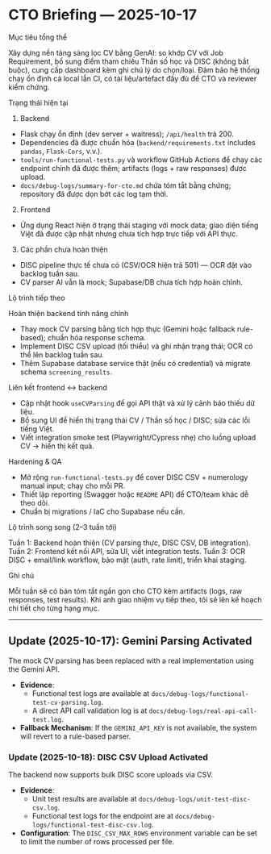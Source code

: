 # CTO Briefing — 2025-10-17

Mục tiêu tổng thể

Xây dựng nền tảng sàng lọc CV bằng GenAI: so khớp CV với Job Requirement, bổ sung điểm tham chiếu Thần số học và DISC (không bắt buộc), cung cấp dashboard kèm ghi chú lý do chọn/loại.
Đảm bảo hệ thống chạy ổn định cả local lẫn CI, có tài liệu/artefact đầy đủ để CTO và reviewer kiểm chứng.

Trạng thái hiện tại

1. Backend
- Flask chạy ổn định (dev server + waitress); `/api/health` trả 200.
- Dependencies đã được chuẩn hóa (`backend/requirements.txt` includes `pandas`, `Flask-Cors`, v.v.).
- `tools/run-functional-tests.py` và workflow GitHub Actions để chạy các endpoint chính đã được thêm; artifacts (logs + raw responses) được upload.
- `docs/debug-logs/summary-for-cto.md` chứa tóm tắt bằng chứng; repository đã được dọn bớt các log tạm thời.

2. Frontend
- Ứng dụng React hiện ở trạng thái staging với mock data; giao diện tiếng Việt đã được cập nhật nhưng chưa tích hợp trực tiếp với API thực.

3. Các phần chưa hoàn thiện
- DISC pipeline thực tế chưa có (CSV/OCR hiện trả 501) — OCR đặt vào backlog tuần sau.
- CV parser AI vẫn là mock; Supabase/DB chưa tích hợp hoàn chỉnh.

Lộ trình tiếp theo

Hoàn thiện backend tính năng chính
- Thay mock CV parsing bằng tích hợp thực (Gemini hoặc fallback rule-based); chuẩn hóa response schema.
- Implement DISC CSV upload (tối thiểu) và ghi nhận trạng thái; OCR có thể lên backlog tuần sau.
- Thêm Supabase database service thật (nếu có credential) và migrate schema `screening_results`.

Liên kết frontend ↔ backend
- Cập nhật hook `useCVParsing` để gọi API thật và xử lý cảnh báo thiếu dữ liệu.
- Bổ sung UI để hiển thị trạng thái CV / Thần số học / DISC; sửa các lỗi tiếng Việt.
- Viết integration smoke test (Playwright/Cypress nhẹ) cho luồng upload CV → hiển thị kết quả.

Hardening & QA

- Mở rộng `run-functional-tests.py` để cover DISC CSV + numerology manual input; chạy cho mỗi PR.
- Thiết lập reporting (Swagger hoặc `README` API) để CTO/team khác dễ theo dõi.
- Chuẩn bị migrations / IaC cho Supabase nếu cần.

Lộ trình song song (2–3 tuần tới)

Tuần 1: Backend hoàn thiện (CV parsing thực, DISC CSV, DB integration).
Tuần 2: Frontend kết nối API, sửa UI, viết integration tests.
Tuần 3: OCR DISC + email/link workflow, bảo mật (auth, rate limit), triển khai staging.

Ghi chú

Mỗi tuần sẽ có bản tóm tắt ngắn gọn cho CTO kèm artifacts (logs, raw responses, test results). Khi anh giao nhiệm vụ tiếp theo, tôi sẽ lên kế hoạch chi tiết cho từng hạng mục.

---

## Update (2025-10-17): Gemini Parsing Activated

The mock CV parsing has been replaced with a real implementation using the Gemini API.

- **Evidence**:
  - Functional test logs are available at `docs/debug-logs/functional-test-cv-parsing.log`.
  - A direct API call validation log is at `docs/debug-logs/real-api-call-test.log`.
- **Fallback Mechanism**: If the `GEMINI_API_KEY` is not available, the system will revert to a rule-based parser.

### Update (2025-10-18): DISC CSV Upload Activated

The backend now supports bulk DISC score uploads via CSV.

- **Evidence**:
  - Unit test results are available at `docs/debug-logs/unit-test-disc-csv.log`.
  - Functional test logs for the endpoint are at `docs/debug-logs/functional-test-disc-csv.log`.
- **Configuration**: The `DISC_CSV_MAX_ROWS` environment variable can be set to limit the number of rows processed per file.
